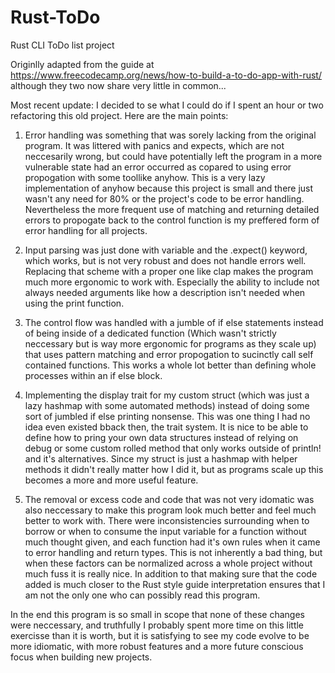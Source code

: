 # Rust-ToDo
Rust CLI ToDo list project

Originlly adapted from the guide at https://www.freecodecamp.org/news/how-to-build-a-to-do-app-with-rust/ although they two now share very little in common...

Most recent update: I decided to se what I could do if I spent an hour or two refactoring this old project. Here are the main points:

  1. Error handling was something that was sorely lacking from the original program. It was littered with panics and expects, which are not neccesarily wrong, but could have potentially left the program in a more vulnerable state had an error occurred as copared to using error propogation with some toollike anyhow. This is a very lazy implementation of anyhow because this project is small and there just wasn't any need for 80% or the project's code to be error handling. Nevertheless the more frequent use of matching and returning detailed errors to propogate back to the control function is my preffered form of error handling for all projects.
     
  2. Input parsing was just done with variable and the .expect() keyword, which works, but is not very robust and does not handle errors well. Replacing that scheme with a proper one like clap makes the program much more ergonomic to work with. Especially the ability to include not always needed arguments like how a description isn't needed when using the print function.
  
  3. The control flow was handled with a jumble of if else statements instead of being inside of a dedicated function (Which wasn't strictly neccessary but is way more ergonomic for programs as they scale up) that uses pattern matching and error propogation to sucinctly call self contained functions. This works a whole lot better than defining whole processes within an if else block.
  
  4. Implementing the display trait for my custom struct (which was just a lazy hashmap with some automated methods) instead of doing some sort of jumbled if else printing nonsense. This was one thing I had no idea even existed bback then, the trait system. It is nice to be able to define how to pring your own data structures instead of relying on debug or some custom rolled method that only works outside of println! and it's alternatives. Since my struct is just a hashmap with helper methods it didn't really matter how I did it, but as programs scale up this becomes a more and more useful feature.
  
  5. The removal or excess code and code that was not very idomatic was also neccessary to make this program look much better and feel much better to work with. There were inconsistencies surrounding when to borrow or when to consume the input variable for a function without much thought given, and each function had it's own rules when it came to error handling and return types. This is not inherently a bad thing, but when these factors can be normalized across a whole project without much fuss it is really nice. In addition to that making sure that the code added is much closer to the Rust style guide interpretation ensures that I am not the only one who can possibly read this program.

In the end this program is so small in scope that none of these changes were neccessary, and truthfully I probably spent more time on this little exercisse than it is worth, but it is satisfying to see my code evolve to be more idiomatic, with more robust features and a more future conscious focus when building new projects.

